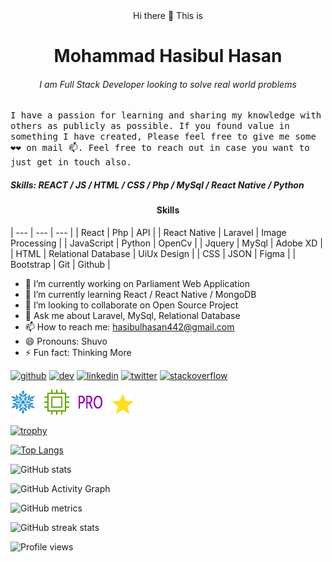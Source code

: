 <div align="center">
<span align="center">Hi there 👋</span>
<span align="center">This is</span>
</div>
<div>
<h1 align="center">Mohammad Hasibul Hasan</h1>
<h6 align="center">I am Full Stack Developer looking to solve real world problems</h6>
</div>
<samp>
I have a passion for learning and sharing my knowledge with others as publicly as possible. If you found value in something I have created, Please feel free to give me some ❤❤ on mail 📫. Feel free to reach out in case you want to just get in touch also.
</samp>

##### Skills: REACT / JS / HTML / CSS / Php / MySql / React Native / Python
<h4 align="center">Skills</h4>

| --- | --- | --- |
| React | Php | API |
| React Native | Laravel | Image Processing |
| JavaScript | Python | OpenCv |
| Jquery | MySql | Adobe XD |
| HTML | Relational Database | UiUx Design |
| CSS | JSON | Figma |
| Bootstrap | Git | Github |




- 🔭 I’m currently working on Parliament Web Application
- 🌱 I’m currently learning React / React Native / MongoDB
- 👯 I’m looking to collaborate on Open Source Project
- 💬 Ask me about Laravel, MySql, Relational Database
- 📫 How to reach me: hasibulhasan442@gmail.com
- 😄 Pronouns: Shuvo
- ⚡ Fun fact: Thinking More



[<img src='https://cdn.jsdelivr.net/npm/simple-icons@3.0.1/icons/github.svg' alt='github' height='40'>](https://github.com/hasibul442) [<img src='https://cdn.jsdelivr.net/npm/simple-icons@3.0.1/icons/dev-dot-to.svg' alt='dev' height='40'>](https://dev.to/hasibul442) [<img src='https://cdn.jsdelivr.net/npm/simple-icons@3.0.1/icons/linkedin.svg' alt='linkedin' height='40'>](https://www.linkedin.com/in/mohammad-hasibul-hasan/) [<img src='https://cdn.jsdelivr.net/npm/simple-icons@3.0.1/icons/twitter.svg' alt='twitter' height='40'>](https://twitter.com/hasibulhasan442) [<img src='https://cdn.jsdelivr.net/npm/simple-icons@3.0.1/icons/stackoverflow.svg' alt='stackoverflow' height='40'>](https://stackoverflow.com/users/14517073)

<a href='https://archiveprogram.github.com/'><img src='https://raw.githubusercontent.com/acervenky/animated-github-badges/master/assets/acbadge.gif' width='40' height='40'></a> <a href='https://docs.github.com/en/developers'><img src='https://raw.githubusercontent.com/acervenky/animated-github-badges/master/assets/devbadge.gif' width='40' height='40'></a> <a href='https://github.com/pricing'><img src='https://raw.githubusercontent.com/acervenky/animated-github-badges/master/assets/pro.gif' width='40' height='40'></a> <a href='https://stars.github.com/'><img src='https://raw.githubusercontent.com/acervenky/animated-github-badges/master/assets/starbadge.gif' width='35' height='35'></a>

[![trophy](https://github-profile-trophy.vercel.app/?username=hasibul442)](https://github.com/ryo-ma/github-profile-trophy)

[![Top Langs](https://github-readme-stats.vercel.app/api/top-langs/?username=hasibul442)](https://github.com/anuraghazra/github-readme-stats)

![GitHub stats](https://github-readme-stats.vercel.app/api?username=hasibul442&show_icons=true&count_private=true)

![GitHub Activity Graph](https://activity-graph.herokuapp.com/graph?username=hasibul442)

![GitHub metrics](https://metrics.lecoq.io/hasibul442)

![GitHub streak stats](https://github-readme-streak-stats.herokuapp.com/?user=hasibul442)

![Profile views](https://gpvc.arturio.dev/hasibul442)
